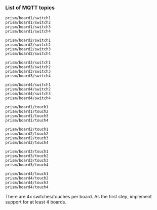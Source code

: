 
### List of MQTT topics
```
prism/board1/switch1
prism/board1/switch2
prism/board1/switch3
prism/board1/switch4

prism/board2/switch1
prism/board2/switch2
prism/board2/switch3
prism/board2/switch4

prism/board3/switch1
prism/board3/switch2
prism/board3/switch3
prism/board3/switch4

prism/board4/switch1
prism/board4/switch2
prism/board4/switch3
prism/board4/switch4

prism/board1/touch1
prism/board1/touch2
prism/board1/touch3
prism/board1/touch4

prism/board2/touch1
prism/board2/touch2
prism/board2/touch3
prism/board2/touch4

prism/board3/touch1
prism/board3/touch2
prism/board3/touch3
prism/board3/touch4

prism/board4/touch1
prism/board4/touch2
prism/board4/touch3
prism/board4/touch4

```

There are 4x switches/touches per board. As the first step, implement support for at least 4 boards.

